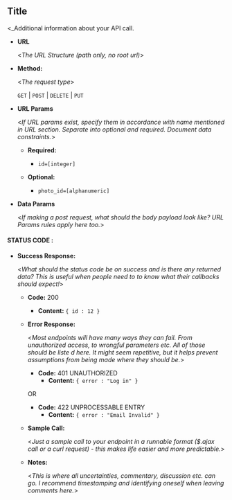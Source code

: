 **Title**
----
  <_Additional information about your API call. 

* **URL**

  <_The URL Structure (path only, no root url)_>
  

* **Method:**
  
  <_The request type_>

  `GET` | `POST` | `DELETE` | `PUT`
    

* **URL Params**

   <_If URL params exist, specify them in accordance with name mentioned in URL section. Separate into optional and required. Document data constraints._> 

   - **Required:**
     - `id=[integer]`

   - **Optional:**
     - `photo_id=[alphanumeric]`
  

* **Data Params**

  <_If making a post request, what should the body payload look like? URL Params rules apply here too._>
  
#### STATUS CODE :
* **Success Response:**
  
  <_What should the status code be on success and is there any returned data? This is useful when people need to to know what their callbacks should expect!_>

  * **Code:** 200 <br />
    - **Content:** `{ id : 12 }`
    

  * **Error Response:**

    <_Most endpoints will have many ways they can fail. From unauthorized access, to wrongful parameters etc. All of those should be liste d here. It might seem repetitive, but it helps prevent assumptions from being made where they should be._>

    * **Code:** 401 UNAUTHORIZED <br />
       - **Content:** `{ error : "Log in" }`

    OR

    * **Code:** 422 UNPROCESSABLE ENTRY <br />
        - **Content:** `{ error : "Email Invalid" }`
  

  * **Sample Call:**

    <_Just a sample call to your endpoint in a runnable format ($.ajax call or a curl request) - this makes life easier and more predictable._> 
  

  * **Notes:**

    <_This is where all uncertainties, commentary, discussion etc. can go. I recommend timestamping and identifying oneself when leaving comments here._> 
